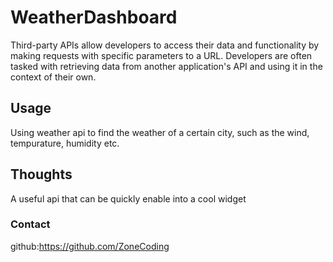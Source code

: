 # WeatherDashboard
Third-party APIs allow developers to access their data and functionality by making requests with specific parameters to a URL. Developers are often tasked with retrieving data from another application's API and using it in the context of their own.


## Usage
Using weather api to find the weather of a certain city, such as the wind, tempurature, humidity etc.


## Thoughts
A useful api that can be quickly enable into a cool widget


### Contact
github:https://github.com/ZoneCoding
